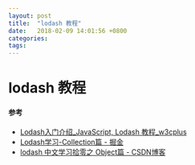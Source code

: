 ```yaml
---
layout: post
title:  "lodash 教程"
date:   2018-02-09 14:01:56 +0800
categories:  
tags: 
---
```


# lodash 教程 #


#### 参考 ####

* [Lodash入门介绍_JavaScript, Lodash 教程_w3cplus](https://www.w3cplus.com/javascript/lodash-intro.html)
* [Lodash学习-Collection篇 - 掘金](https://juejin.im/post/59df3cae51882578d2249978)
* [lodash 中文学习拾零之 Object篇 - CSDN博客](https://blog.csdn.net/soaring_tiger/article/details/48224221)